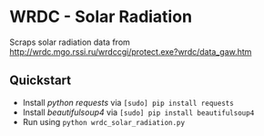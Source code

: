 WRDC - Solar Radiation
=======

Scraps solar radiation data from http://wrdc.mgo.rssi.ru/wrdccgi/protect.exe?wrdc/data_gaw.htm

## Quickstart
- Install *python requests* via `[sudo] pip install requests`
- Install *beautifulsoup4* via `[sudo] pip install beautifulsoup4`
- Run using `python wrdc_solar_radiation.py`

